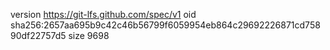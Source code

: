 version https://git-lfs.github.com/spec/v1
oid sha256:2657aa695b9c42c46b56799f6059954eb864c29692226871cd75890df22757d5
size 9698

